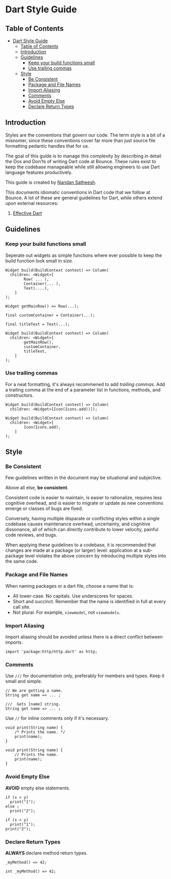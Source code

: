 # Dart Style Guide

## Table of Contents

- [Dart Style Guide](#dart-style-guide)
  - [Table of Contents](#table-of-contents)
  - [Introduction](#introduction)
  - [Guidelines](#guidelines)
    - [Keep your build functions small](#keep-your-build-functions-small)
    - [Use trailing commas](#use-trailing-commas)
  - [Style](#style)
    - [Be Consistent](#be-consistent)
    - [Package and File Names](#package-and-file-names)
    - [Import Aliasing](#import-aliasing)
    - [Comments](#comments)
    - [Avoid Empty Else](#avoid-empty-else)
    - [Declare Return Types](#declare-return-types)

## Introduction

Styles are the conventions that govern our code. The term style is a bit of a misnomer, since these conventions cover far more than just source file formatting pedantic handles that for us.

The goal of this guide is to manage this complexity by describing in detail the
Dos and Don'ts of writing Dart code at Bounce. These rules exist to keep the codebase manageable while still allowing engineers to use Dart language features productively.

This guide is created by [Nandan Satheesh]. 

  [Nandan Satheesh]: https://github.com/NandanSatheesh

This documents idiomatic conventions in Dart code that we follow at Bounce. A lot of these are general guidelines for Dart, while others extend upon external
resources:

1. [Effective Dart](https://dart.dev/guides/language/effective-dart)

## Guidelines

### Keep your build functions small

Seperate out widgets as simple functions where ever possible to keep the build function look small in size. 

```
Widget build(BuildContext context) => Column(  
  children: <Widget>[  
        Row( ... ),
        Container(... ),
        Text(....),
    ]
);        
```

```
Widget getMainRow() => Row(...);

final customContainer = Container(...);

final titleText = Text(...);

Widget build(BuildContext context) => Column(  
  children: <Widget>[  
        getMainRow(),
        customContainer,
        titleText,
    ]
);   
```


### Use trailing commas

For a neat formatting, it's always recommened to add *trailing commas*. Add a trailing comma at the end of a parameter list in functions, methods, and constructors. 

```
Widget build(BuildContext context) => Column(  
  children: <Widget>[Icon(Icons.add))]);        
```

```
Widget build(BuildContext context) => Column(  
  children: <Widget>[  
        Icon(Icons.add),
    ]
);   
```

## Style

### Be Consistent 

Few guidelines written in the document may be situational and subjective. 

Above all else, **be consistent**.

Consistent code is easier to maintain, is easier to rationalize, requires less
cognitive overhead, and is easier to migrate or update as new conventions emerge or classes of bugs are fixed.

Conversely, having multiple disparate or conflicting styles within a single
codebase causes maintenance overhead, uncertainty, and cognitive dissonance,
all of which can directly contribute to lower velocity, painful code reviews,
and bugs.

When applying these guidelines to a codebase, it is recommended that changes
are made at a package (or larger) level: application at a sub-package level
violates the above concern by introducing multiple styles into the same code.

### Package and File Names

When naming packages or a dart file, choose a name that is:

- All lower-case. No capitals. Use underscores for spaces.
- Short and succinct. Remember that the name is identified in full at every call
  site.
- Not plural. For example, `viewmodel`, not `viewmodels`.


### Import Aliasing

Import aliasing should be avoided unless there is a direct conflict between imports.

```
import 'package:http/http.dart' as http;
```

### Comments

Use `///` for documentation only, preferably for members and types. Keep it small and simple. 

```
// We are getting a name.
String get name => ... ;
```

```
///  Gets [name] string.
String get name => ... ;
```

Use `//` for inline comments only if it's necessary. 

```
void print(String name) {
	/* Prints the name. */
	print(name);
}
```

```
void print(String name) {
	// Prints the name.
	print(name);
}
```

### Avoid Empty Else

**AVOID** empty else statements.

```
if (x > y)
  print("1");
else ;
  print("2");
```

```
if (x > y)
  print("1");
print("2");
```

### Declare Return Types

**ALWAYS** declare method return types. 

```
_myMethod() => 42;
```

```
int _myMethod() => 42;
```
